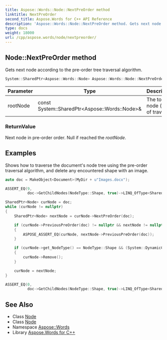 ```yaml
---
title: Aspose::Words::Node::NextPreOrder method
linktitle: NextPreOrder
second_title: Aspose.Words for C++ API Reference
description: 'Aspose::Words::Node::NextPreOrder method. Gets next node according to the pre-order tree traversal algorithm in C++.'
type: docs
weight: 18000
url: /cpp/aspose.words/node/nextpreorder/
---
```

## Node::NextPreOrder method


Gets next node according to the pre-order tree traversal algorithm.

```cpp
System::SharedPtr<Aspose::Words::Node> Aspose::Words::Node::NextPreOrder(const System::SharedPtr<Aspose::Words::Node> &rootNode)
```


| Parameter | Type | Description |
| --- | --- | --- |
| rootNode | const System::SharedPtr\<Aspose::Words::Node\>\& | The top node (limit) of traversal. |

### ReturnValue

Next node in pre-order order. Null if reached the *rootNode*.

## Examples



Shows how to traverse the document's node tree using the pre-order traversal algorithm, and delete any encountered shape with an image. 
```cpp
auto doc = MakeObject<Document>(MyDir + u"Images.docx");

ASSERT_EQ(9,
          doc->GetChildNodes(NodeType::Shape, true)->LINQ_OfType<SharedPtr<Shape>>()->LINQ_Count([](SharedPtr<Shape> s) { return s->get_HasImage(); }));

SharedPtr<Node> curNode = doc;
while (curNode != nullptr)
{
    SharedPtr<Node> nextNode = curNode->NextPreOrder(doc);

    if (curNode->PreviousPreOrder(doc) != nullptr && nextNode != nullptr)
    {
        ASPOSE_ASSERT_EQ(curNode, nextNode->PreviousPreOrder(doc));
    }

    if (curNode->get_NodeType() == NodeType::Shape && (System::DynamicCast<Shape>(curNode))->get_HasImage())
    {
        curNode->Remove();
    }

    curNode = nextNode;
}

ASSERT_EQ(0,
          doc->GetChildNodes(NodeType::Shape, true)->LINQ_OfType<SharedPtr<Shape>>()->LINQ_Count([](SharedPtr<Shape> s) { return s->get_HasImage(); }));
```

## See Also

* Class [Node](../)
* Class [Node](../)
* Namespace [Aspose::Words](../../)
* Library [Aspose.Words for C++](../../../)
